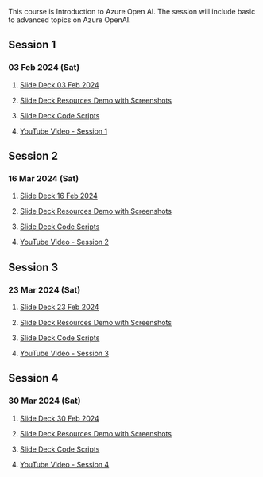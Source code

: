 
This course is Introduction to Azure Open AI. 
The session will include basic to advanced topics on Azure OpenAI.

## Session 1 

### 03 Feb 2024 (Sat) 

 1. [Slide Deck 03 Feb 2024](<01 SlideDeck>)

 2. [Slide Deck Resources Demo with Screenshots](<02 SlideDeck Resources/20231014 Kick Start Your Azure OpenAI Journey Step by Screen Shots for Demo - Part 1.pdf>)

 3. [Slide Deck Code Scripts](<03 SlideDeck Scripts/20240203 Unleashing the Power of Artificial Intelligence in the Cloud– Part 1 - Scripts.txt>)

 4. [YouTube Video - Session 1](https://www.youtube.com/watch?v=M1UUxCSaNMU)

## Session 2
### 16 Mar 2024 (Sat) 

 1.  [Slide Deck 16 Feb 2024](<20240316 - Session 2/01 Slide Deck/20240316  Unleashing the Power of Artificial Intelligence in the Cloud– Part 2.pdf>)

 2.  [Slide Deck Resources Demo with Screenshots](<20240316 - Session 2/02 Slide Deck Resources/20240316 Kick Start Your Azure OpenAI Journey - SCRIPT - Part 2.docx>)

 3.  [Slide Deck Code Scripts](<20240316 - Session 2/03 Slide Deck Scripts/DEMOS - Azure OpenAI Part 2.txt>)

 4. [YouTube Video - Session 2](https://www.youtube.com/watch?v=M1UUxCSaNMU)

## Session 3 
### 23 Mar 2024 (Sat) 

 1.  [Slide Deck 23 Feb 2024](<20240323 - Session 3/01 Slide Deck/20240323 Unleashing the Power of Artificial Intelligence in the Cloud– Part 3.pdf>)

 2.  [Slide Deck Resources Demo with Screenshots](<20240323 - Session 3/03 Slide Deck Scripts/20230323  Unleashing the Power of Artificial Intelligence in the Cloud-  SCRIPT - Part 3.docx>)

 3.  [Slide Deck Code Scripts](<20240323 - Session 3/02 Slide Deck Resources/Postman Collections Content Safety/Demo Azure OpenAI Content Safety.postman_collection.json>)

 4. [YouTube Video - Session 3](https://www.youtube.com/watch?v=IE8kEwFqgZo&t=1s)

 ## Session 4 
### 30 Mar 2024 (Sat) 

 1.  [Slide Deck 30 Feb 2024](<20240330 - Session 4/01 Slide Deck/20240330 Unleashing the Power of Artificial Intelligence in the Cloud– Part 4.pdf>)

 2.  [Slide Deck Resources Demo with Screenshots](<20240330 - Session 4/02 Slide Deck Resources/20230330  Unleashing the Power of Artificial Intelligence in the Cloud-  SCRIPT - Part 4.docx>)

 3.  [Slide Deck Code Scripts](<20240330 - Session 4/03 Slide Deck Scripts/DEMOS -Part 4.txt>)

 4. [YouTube Video - Session 4](https://www.youtube.com/watch?v=16qlAnwKx40)





